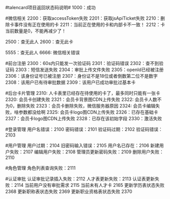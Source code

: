﻿#talencard项目返回状态码说明#
1000：成功

#微信相关
2200：获取accessToken失败
2201：获取jsApiTicket失败
2210：删除卡事件没有正在使用的卡
2211：当前正在使用的卡和内部卡不一致！
2212：卡当前数量是0，不能再减少了！

2500：查无此人
2600：查无此卡

5555：查无此人
6666: 微信相关错误

#前台注册
2300：60s内只能发一次验证码
2301：验证码错误
2302：查不到验证码
2303：短信发送失败
2304：审批上传文件失败
2305：openId已经被注册
2306：该身份证号已被注册
2307：身份证不是18位或者倒数第二位不是数字
2308：该用户已有待审批数据
2309：该用户已成功审批过基本卡

#后台卡片管理
2310: 人卡表里已经存在待使用的卡了，最多同时只能有一张卡
2320: 会员卡创建失败
2321：会员卡背景图CDN上传失败
2322: 会员卡人数不为0，删除失败
2323：会员卡删除失败，微信服务器原因
2324: 会员卡编辑失败，啥参数都没给啊
2325: 会员卡logo图CDN上传失败
2326：已存在基础卡
2327：会员卡logo图CDN上传失败
2328：已存在该初始字段
2330：激活失败

#登录管理
用户名错误：2100
密码错误：2101
验证码过期：2102
验证码错误：2103

#用户管理
用户过期：2104
旧密码输入错误：2105
用户名已存在：2106
新建用户失败：2107
编辑用户失败：2108
管理员更新密码失败：2109
删除用户失败：2110

#角色管理
角色列表查询失败：2111

#认证审批
认证审批记录插入失败：2112
人才表更新失败：2113
认证表更新失败：2114
当前用户没有审批需求 2115
当前未有人才卡 2165
更新学历表状态失败 2368
更新职称表状态失败 2369
更新职业资格表状态失败 2370

